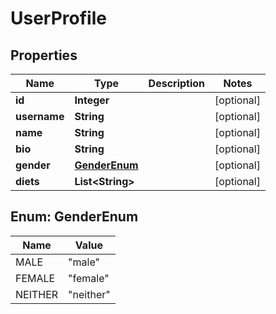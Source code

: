 

# UserProfile


## Properties

| Name | Type | Description | Notes |
|------------ | ------------- | ------------- | -------------|
|**id** | **Integer** |  |  [optional] |
|**username** | **String** |  |  [optional] |
|**name** | **String** |  |  [optional] |
|**bio** | **String** |  |  [optional] |
|**gender** | [**GenderEnum**](#GenderEnum) |  |  [optional] |
|**diets** | **List&lt;String&gt;** |  |  [optional] |



## Enum: GenderEnum

| Name | Value |
|---- | -----|
| MALE | &quot;male&quot; |
| FEMALE | &quot;female&quot; |
| NEITHER | &quot;neither&quot; |



